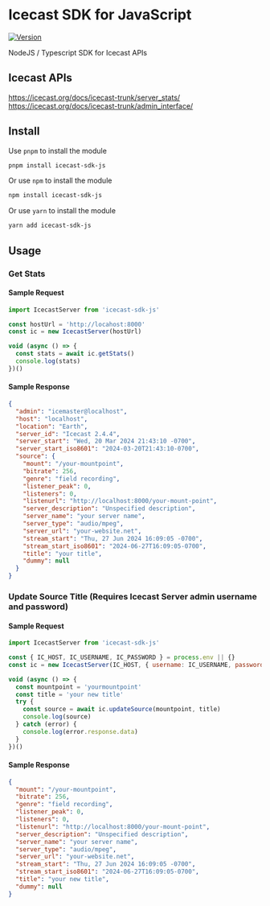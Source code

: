 # Icecast SDK for JavaScript
[![Version](https://img.shields.io/npm/v/icecast-sdk-js.svg)](https://www.npmjs.org/package/icecast-sdk-js)

NodeJS / Typescript SDK for Icecast APIs

## Icecast APIs
https://icecast.org/docs/icecast-trunk/server_stats/ \
https://icecast.org/docs/icecast-trunk/admin_interface/

## Install
Use `pnpm` to install the module
```bash
pnpm install icecast-sdk-js
```
Or use `npm` to install the module
```bash
npm install icecast-sdk-js
```
Or use `yarn` to install the module
```bash
yarn add icecast-sdk-js
```

## Usage
### Get Stats
#### Sample Request
```javascript
import IcecastServer from 'icecast-sdk-js'

const hostUrl = 'http://locahost:8000'
const ic = new IcecastServer(hostUrl)

void (async () => {
  const stats = await ic.getStats()
  console.log(stats)
})()
```
#### Sample Response
```json
{
  "admin": "icemaster@localhost",
  "host": "localhost",
  "location": "Earth",
  "server_id": "Icecast 2.4.4",
  "server_start": "Wed, 20 Mar 2024 21:43:10 -0700",
  "server_start_iso8601": "2024-03-20T21:43:10-0700",
  "source": {
    "mount": "/your-mountpoint",
    "bitrate": 256,
    "genre": "field recording",
    "listener_peak": 0,
    "listeners": 0,
    "listenurl": "http://localhost:8000/your-mount-point",
    "server_description": "Unspecified description",
    "server_name": "your server name",
    "server_type": "audio/mpeg",
    "server_url": "your-website.net",
    "stream_start": "Thu, 27 Jun 2024 16:09:05 -0700",
    "stream_start_iso8601": "2024-06-27T16:09:05-0700",
    "title": "your title",
    "dummy": null
  }
}
```
  
### Update Source Title (Requires Icecast Server admin username and password)
#### Sample Request
```javascript
import IcecastServer from 'icecast-sdk-js'

const { IC_HOST, IC_USERNAME, IC_PASSWORD } = process.env || {}
const ic = new IcecastServer(IC_HOST, { username: IC_USERNAME, password: IC_PASSWORD })

void (async () => {
  const mountpoint = 'yourmountpoint'
  const title = 'your new title'
  try {
    const source = await ic.updateSource(mountpoint, title)
    console.log(source)
  } catch (error) {
    console.log(error.response.data)
  }
})()
```
#### Sample Response
```json
{
  "mount": "/your-mountpoint",
  "bitrate": 256,
  "genre": "field recording",
  "listener_peak": 0,
  "listeners": 0,
  "listenurl": "http://localhost:8000/your-mount-point",
  "server_description": "Unspecified description",
  "server_name": "your server name",
  "server_type": "audio/mpeg",
  "server_url": "your-website.net",
  "stream_start": "Thu, 27 Jun 2024 16:09:05 -0700",
  "stream_start_iso8601": "2024-06-27T16:09:05-0700",
  "title": "your new title",
  "dummy": null
}
```
